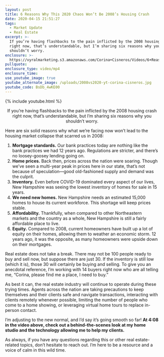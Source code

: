 ```yaml
---
layout: post
title: 6 Reasons Why This 2020 Chaos Won’t Be 2008’s Housing Crash
date: 2020-04-15 21:51:27
tags:
  - Market Update
  - Real Estate
excerpt: >-
  If you’re having flashbacks to the pain inflicted by the 2008 housing crash
  right now, that’s understandable, but I’m sharing six reasons why you
  shouldn’t worry.
enclosure: >-
  https://vyralmarketing.s3.amazonaws.com/Corina+Cisneros/Videos/6+Reasons+Why+This+2020+Chaos+Wont+Be+2008s+Housing+Crash.mp4
pullquote:
enclosure_type: video/mp4
enclosure_time:
use_youtube_image: true
youtube_alternate_image: /uploads/2008vs2020-yt-corina-cisneros.jpg
youtube_code: BsDb_4wKE00
---
```


{% include youtube.html %}

<p style="text-align:center">If you’re having flashbacks to the pain inflicted by the 2008 housing crash right now, that’s understandable, but I’m sharing six reasons why you shouldn’t worry.</p>

Here are six solid reasons why what we’re facing now won’t lead to the housing market collapse that scarred us in 2008:&nbsp;

1. **Mortgage standards.** Our bank practices today are nothing like the bank practices we had 12 years ago. Regulations are stricter, and there’s no loosey-goosey lending going on.&nbsp;
2. **Home prices.** Back then, prices across the nation were soaring. Though we’ve seen a multi-year peak in prices here in our state, that’s not because of speculation—good old-fashioned supply and demand was the culprit.&nbsp;
3. **Inventory.** Even before COVID-19 dominated every aspect of our lives, New Hampshire was seeing the lowest inventory of homes for sale in 15 years.&nbsp;
4. **We need new homes.** New Hampshire needs an estimated 15,000 homes to house its current workforce. This shortage will keep prices stable.&nbsp;
5. **Affordability.** Thankfully, when compared to other Northeastern markets and the country as a whole, New Hampshire is still a fairly affordable place to live.&nbsp;
6. **Equity.** Compared to 2008, current homeowners have built up a lot of equity on their homes, allowing them to weather an economic storm. 12 years ago, it was the opposite, as many homeowners were upside down on their mortgages.&nbsp;

Real estate does not take a break. There may not be 100 people ready to buy and sell now, but suppose there are just 30. If the inventory is still low (which it is), those 30 will certainly be buying and selling. To give you an anecdotal reference, I’m working with 14 buyers right now who are all telling me, “Corina, please find me a place, I need to buy.”&nbsp;

As best it can, the real estate industry will continue to operate during these trying times. Agents across the nation are taking precautions to keep themselves and their clients safe and navigate transactions, interacting with clients remotely whenever possible, limiting the number of people who come to a home showing, or leveraging virtual home tours to replace in-person contact.&nbsp;

I’m adjusting to the new normal, and I’d say it’s going smooth so far\! **At 4:08 in the video above, check out a behind-the-scenes look at my home studio and the technology allowing me to help my clients.&nbsp;**

As always, if you have any questions regarding this or other real estate-related topics, don’t hesitate to reach out. I’m here to be a resource and a voice of calm in this wild time.